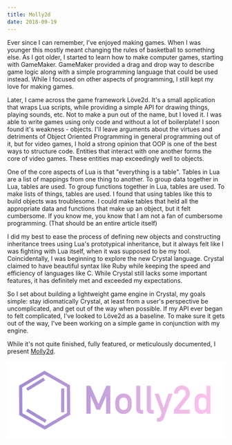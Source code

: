 ```yaml
---
title: Molly2d
date: 2018-09-19
---
```


Ever since I can remember, I've enjoyed making games. When I was younger this mostly meant changing the rules of basketball to something else. As I got older, I started to learn how to make computer games, starting with GameMaker. GameMaker provided a drag and drop way to describe game logic along with a simple programming language that could be used instead. While I focused on other aspects of programming, I still kept my love for making games.

Later, I came across the game framework Löve2d. It's a small application that wraps Lua scripts, while providing a simple API for drawing things, playing sounds, etc. Not to make a pun out of the name, but I loved it. I was able to write games using only code and without a lot of boilerplate! I soon found it's weakness - objects. I'll leave arguments about the virtues and detriments of Object Oriented Programming in general programming out of it, but for video games, I hold a strong opinion that OOP is one of the best ways to structure code. Entities that interact with one another forms the core of video games. These entities map exceedingly well to objects.

One of the core aspects of Lua is that "everything is a table". Tables in Lua are a list of mappings from one thing to another. To group data together in Lua, tables are used. To group functions together in Lua, tables are used. To make lists of things, tables are used. I found that using tables like this to build objects was troublesome. I could make tables that held all the appropriate data and functions that make up an object, but it felt cumbersome. If you know me, you know that I am not a fan of cumbersome programming. (That should be an entire article itself)

I did my best to ease the process of defining new objects and constructing inheritance trees using Lua's prototypical inheritance, but it always felt like I was fighting with Lua itself, when it was supposed to be my tool. Coincidentally, I was beginning to explore the new Crystal language. Crystal claimed to have beautiful syntax like Ruby while keeping the speed and efficiency of languages like C. While Crystal still lacks some important features, it has definitely met and exceeded my expectations.

So I set about building a lightweight game engine in Crystal, my goals simple:  stay idiomatically Crystal, at least from a user's perspective be uncomplicated, and get out of the way when possible. If my API ever began to felt complicated, I've looked to Löve2d as a baseline. To make sure it gets out of the way, I've been working on a simple game in conjunction with my engine.

While it's not quite finished, fully featured, or meticulously documented, I present [Molly2d](https://github.com/willamin/molly2d).

![](https://raw.githubusercontent.com/Willamin/molly2d/d2151642911de2b70cbaf3c65316d01671c3c3c0/logo/v2.png)
